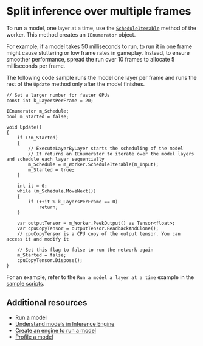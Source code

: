 # Split inference over multiple frames

To run a model, one layer at a time, use the [`ScheduleIterable`](xref:Unity.InferenceEngine.Worker.ScheduleIterable) method of the worker. This method creates an `IEnumerator` object.

For example, if a model takes 50 milliseconds to run, to run it in one frame might cause stuttering or low frame rates in gameplay. Instead, to ensure smoother performance, spread the run over 10 frames to allocate 5 milliseconds per frame.

The following code sample runs the model one layer per frame and runs the rest of the `Update` method only after the model finishes.

```
// Set a larger number for faster GPUs
const int k_LayersPerFrame = 20;

IEnumerator m_Schedule;
bool m_Started = false;

void Update()
{
    if (!m_Started)
    {
        // ExecuteLayerByLayer starts the scheduling of the model
        // It returns an IEnumerator to iterate over the model layers and schedule each layer sequentially
        m_Schedule = m_Worker.ScheduleIterable(m_Input);
        m_Started = true;
    }

    int it = 0;
    while (m_Schedule.MoveNext())
    {
        if (++it % k_LayersPerFrame == 0)
            return;
    }

    var outputTensor = m_Worker.PeekOutput() as Tensor<float>;
    var cpuCopyTensor = outputTensor.ReadbackAndClone();
    // cpuCopyTensor is a CPU copy of the output tensor. You can access it and modify it

    // Set this flag to false to run the network again
    m_Started = false;
    cpuCopyTensor.Dispose();
}
```

For an example, refer to the `Run a model a layer at a time` example in the [sample scripts](package-samples.md).

## Additional resources

- [Run a model](run-a-model.md)
- [Understand models in Inference Engine](models-concept.md)
- [Create an engine to run a model](create-an-engine.md)
- [Profile a model](profile-a-model.md)